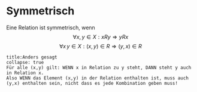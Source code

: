 # Symmetrisch
Eine Relation ist symmetrisch, wenn 
$$\forall x,y\in X:xRy\Rightarrow yRx$$
$$\forall x\, y\in X:(x,y)\in R\Rightarrow (y,x)\in R$$
```ad-note
title:Anders gesagt
collapse: true
Für alle (x,y) gilt: WENN x in Relation zu y steht, DANN steht y auch in Relation x.
Also WENN das Element (x,y) in der Relation enthalten ist, muss auch (y,x) enthalten sein, nicht dass es jede Kombination geben muss!
```
